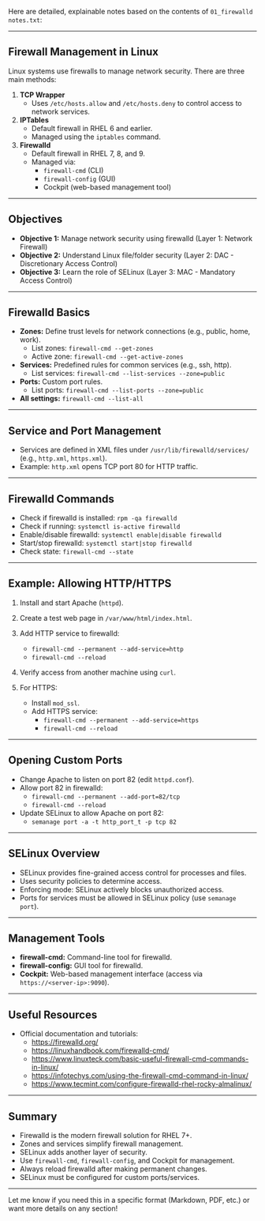 Here are detailed, explainable notes based on the contents of `01_firewalld notes.txt`:

---

## Firewall Management in Linux

Linux systems use firewalls to manage network security. There are three main methods:

1. **TCP Wrapper**
   - Uses `/etc/hosts.allow` and `/etc/hosts.deny` to control access to network services.
2. **IPTables**
   - Default firewall in RHEL 6 and earlier.
   - Managed using the `iptables` command.
3. **Firewalld**
   - Default firewall in RHEL 7, 8, and 9.
   - Managed via:
     - `firewall-cmd` (CLI)
     - `firewall-config` (GUI)
     - Cockpit (web-based management tool)

---

## Objectives

- **Objective 1:** Manage network security using firewalld (Layer 1: Network Firewall)
- **Objective 2:** Understand Linux file/folder security (Layer 2: DAC - Discretionary Access Control)
- **Objective 3:** Learn the role of SELinux (Layer 3: MAC - Mandatory Access Control)

---

## Firewalld Basics

- **Zones:** Define trust levels for network connections (e.g., public, home, work).
  - List zones: `firewall-cmd --get-zones`
  - Active zone: `firewall-cmd --get-active-zones`
- **Services:** Predefined rules for common services (e.g., ssh, http).
  - List services: `firewall-cmd --list-services --zone=public`
- **Ports:** Custom port rules.
  - List ports: `firewall-cmd --list-ports --zone=public`
- **All settings:** `firewall-cmd --list-all`

---

## Service and Port Management

- Services are defined in XML files under `/usr/lib/firewalld/services/` (e.g., `http.xml`, `https.xml`).
- Example: `http.xml` opens TCP port 80 for HTTP traffic.

---

## Firewalld Commands

- Check if firewalld is installed: `rpm -qa firewalld`
- Check if running: `systemctl is-active firewalld`
- Enable/disable firewalld: `systemctl enable|disable firewalld`
- Start/stop firewalld: `systemctl start|stop firewalld`
- Check state: `firewall-cmd --state`

---

## Example: Allowing HTTP/HTTPS

1. Install and start Apache (`httpd`).
2. Create a test web page in `/var/www/html/index.html`.
3. Add HTTP service to firewalld:
   - `firewall-cmd --permanent --add-service=http`
   - `firewall-cmd --reload`
4. Verify access from another machine using `curl`.

5. For HTTPS:
   - Install `mod_ssl`.
   - Add HTTPS service:
     - `firewall-cmd --permanent --add-service=https`
     - `firewall-cmd --reload`

---

## Opening Custom Ports

- Change Apache to listen on port 82 (edit `httpd.conf`).
- Allow port 82 in firewalld:
  - `firewall-cmd --permanent --add-port=82/tcp`
  - `firewall-cmd --reload`
- Update SELinux to allow Apache on port 82:
  - `semanage port -a -t http_port_t -p tcp 82`

---

## SELinux Overview

- SELinux provides fine-grained access control for processes and files.
- Uses security policies to determine access.
- Enforcing mode: SELinux actively blocks unauthorized access.
- Ports for services must be allowed in SELinux policy (use `semanage port`).

---

## Management Tools

- **firewall-cmd:** Command-line tool for firewalld.
- **firewall-config:** GUI tool for firewalld.
- **Cockpit:** Web-based management interface (access via `https://<server-ip>:9090`).

---

## Useful Resources

- Official documentation and tutorials:
  - https://firewalld.org/
  - https://linuxhandbook.com/firewalld-cmd/
  - https://www.linuxteck.com/basic-useful-firewall-cmd-commands-in-linux/
  - https://infotechys.com/using-the-firewall-cmd-command-in-linux/
  - https://www.tecmint.com/configure-firewalld-rhel-rocky-almalinux/

---

## Summary

- Firewalld is the modern firewall solution for RHEL 7+.
- Zones and services simplify firewall management.
- SELinux adds another layer of security.
- Use `firewall-cmd`, `firewall-config`, and Cockpit for management.
- Always reload firewalld after making permanent changes.
- SELinux must be configured for custom ports/services.

---

Let me know if you need this in a specific format (Markdown, PDF, etc.) or want more details on any section!